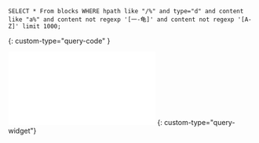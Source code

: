 ```
SELECT * From blocks WHERE hpath like "/%" and type="d" and content like "a%" and content not regexp '[一-龟]' and content not regexp '[A-Z]' limit 1000;
```

{: custom-type="query-code" }

<iframe src="/widgets/Query" data-src="/widgets/Query" data-subtype="widget" border="0" frameborder="no" framespacing="0" allowfullscreen="true"></iframe>
{: custom-type="query-widget"}

